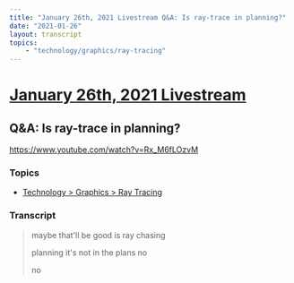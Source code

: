 ```yaml
---
title: "January 26th, 2021 Livestream Q&A: Is ray-trace in planning?"
date: "2021-01-26"
layout: transcript
topics:
    - "technology/graphics/ray-tracing"
---
```

# [January 26th, 2021 Livestream](../2021-01-26.md)
## Q&A: Is ray-trace in planning?
https://www.youtube.com/watch?v=Rx_M6fLOzvM

### Topics
* [Technology > Graphics > Ray Tracing](../topics/technology/graphics/ray-tracing.md)

### Transcript

> maybe that'll be good is ray chasing
>
> planning it's not in the plans no
>
> no
